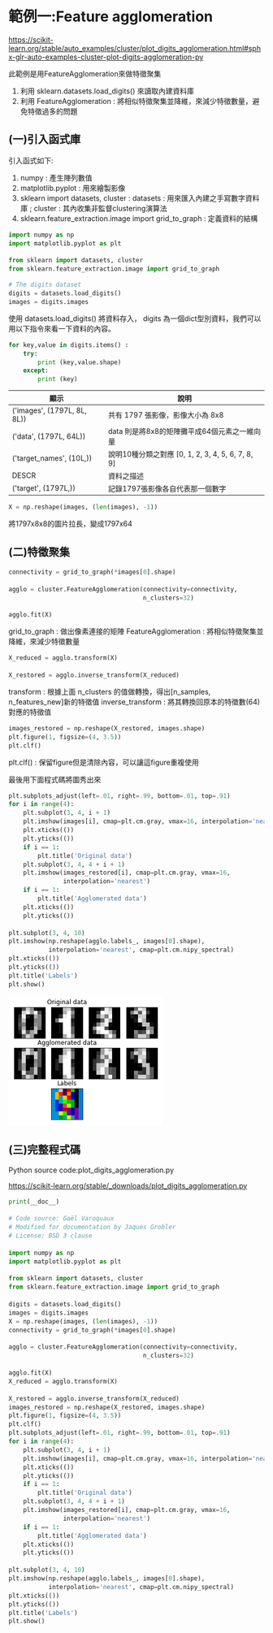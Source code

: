 # **範例一:Feature agglomeration**

https://scikit-learn.org/stable/auto_examples/cluster/plot_digits_agglomeration.html#sphx-glr-auto-examples-cluster-plot-digits-agglomeration-py

此範例是用FeatureAgglomeration來做特徵聚集

1. 利用 sklearn.datasets.load_digits() 來讀取內建資料庫
2. 利用 FeatureAgglomeration : 將相似特徵聚集並降維，來減少特徵數量，避免特徵過多的問題


## (一)引入函式庫

引入函式如下:

1. numpy : 產生陣列數值
2. matplotlib.pyplot : 用來繪製影像
3. sklearn import datasets, cluster : datasets : 用來匯入內建之手寫數字資料庫 ; cluster : 其內收集非監督clustering演算法
4. sklearn.feature_extraction.image import grid_to_graph : 定義資料的結構


```python
import numpy as np
import matplotlib.pyplot as plt

from sklearn import datasets, cluster
from sklearn.feature_extraction.image import grid_to_graph
```

```python
# The digits dataset
digits = datasets.load_digits()
images = digits.images
```

使用 datasets.load_digits() 將資料存入， digits 為一個dict型別資料，我們可以用以下指令來看一下資料的內容。

```python
for key,value in digits.items() :
    try:
        print (key,value.shape)
    except:
        print (key)
```

| 顯示 | 說明 |
| -- | -- |
| ('images', (1797L, 8L, 8L))| 共有 1797 張影像，影像大小為 8x8 |
| ('data', (1797L, 64L)) | data 則是將8x8的矩陣攤平成64個元素之一維向量 |
| ('target_names', (10L,)) | 說明10種分類之對應 [0, 1, 2, 3, 4, 5, 6, 7, 8, 9] |
| DESCR | 資料之描述 |
| ('target', (1797L,))| 記錄1797張影像各自代表那一個數字 |

```python
X = np.reshape(images, (len(images), -1))
```
將1797x8x8的圖片拉長，變成1797x64

## (二)特徵聚集
```python
connectivity = grid_to_graph(*images[0].shape)

agglo = cluster.FeatureAgglomeration(connectivity=connectivity,
                                     n_clusters=32)
                                     
agglo.fit(X)
```
grid_to_graph : 做出像素連接的矩陣
FeatureAgglomeration : 將相似特徵聚集並降維，來減少特徵數量

```python
X_reduced = agglo.transform(X)

X_restored = agglo.inverse_transform(X_reduced)
```
transform : 根據上面 n_clusters 的值做轉換，得出[n_samples, n_features_new]新的特徵值
inverse_transform : 將其轉換回原本的特徵數(64)對應的特徵值

```python
images_restored = np.reshape(X_restored, images.shape)
plt.figure(1, figsize=(4, 3.5))
plt.clf()
```
plt.clf() : 保留figure但是清除內容，可以讓這figure重複使用

最後用下面程式碼將圖秀出來
```python
plt.subplots_adjust(left=.01, right=.99, bottom=.01, top=.91)
for i in range(4):
    plt.subplot(3, 4, i + 1)
    plt.imshow(images[i], cmap=plt.cm.gray, vmax=16, interpolation='nearest')
    plt.xticks(())
    plt.yticks(())
    if i == 1:
        plt.title('Original data')
    plt.subplot(3, 4, 4 + i + 1)
    plt.imshow(images_restored[i], cmap=plt.cm.gray, vmax=16,
               interpolation='nearest')
    if i == 1:
        plt.title('Agglomerated data')
    plt.xticks(())
    plt.yticks(())

plt.subplot(3, 4, 10)
plt.imshow(np.reshape(agglo.labels_, images[0].shape),
           interpolation='nearest', cmap=plt.cm.nipy_spectral)
plt.xticks(())
plt.yticks(())
plt.title('Labels')
plt.show()
```

![](https://github.com/kenny024241/machine-learning-python/raw/master/Clustering/ex1.png)


## (三)完整程式碼
Python source code:plot_digits_agglomeration.py

https://scikit-learn.org/stable/_downloads/plot_digits_agglomeration.py

```python
print(__doc__)

# Code source: Gaël Varoquaux
# Modified for documentation by Jaques Grobler
# License: BSD 3 clause

import numpy as np
import matplotlib.pyplot as plt

from sklearn import datasets, cluster
from sklearn.feature_extraction.image import grid_to_graph

digits = datasets.load_digits()
images = digits.images
X = np.reshape(images, (len(images), -1))
connectivity = grid_to_graph(*images[0].shape)

agglo = cluster.FeatureAgglomeration(connectivity=connectivity,
                                     n_clusters=32)

agglo.fit(X)
X_reduced = agglo.transform(X)

X_restored = agglo.inverse_transform(X_reduced)
images_restored = np.reshape(X_restored, images.shape)
plt.figure(1, figsize=(4, 3.5))
plt.clf()
plt.subplots_adjust(left=.01, right=.99, bottom=.01, top=.91)
for i in range(4):
    plt.subplot(3, 4, i + 1)
    plt.imshow(images[i], cmap=plt.cm.gray, vmax=16, interpolation='nearest')
    plt.xticks(())
    plt.yticks(())
    if i == 1:
        plt.title('Original data')
    plt.subplot(3, 4, 4 + i + 1)
    plt.imshow(images_restored[i], cmap=plt.cm.gray, vmax=16,
               interpolation='nearest')
    if i == 1:
        plt.title('Agglomerated data')
    plt.xticks(())
    plt.yticks(())

plt.subplot(3, 4, 10)
plt.imshow(np.reshape(agglo.labels_, images[0].shape),
           interpolation='nearest', cmap=plt.cm.nipy_spectral)
plt.xticks(())
plt.yticks(())
plt.title('Labels')
plt.show()
```


